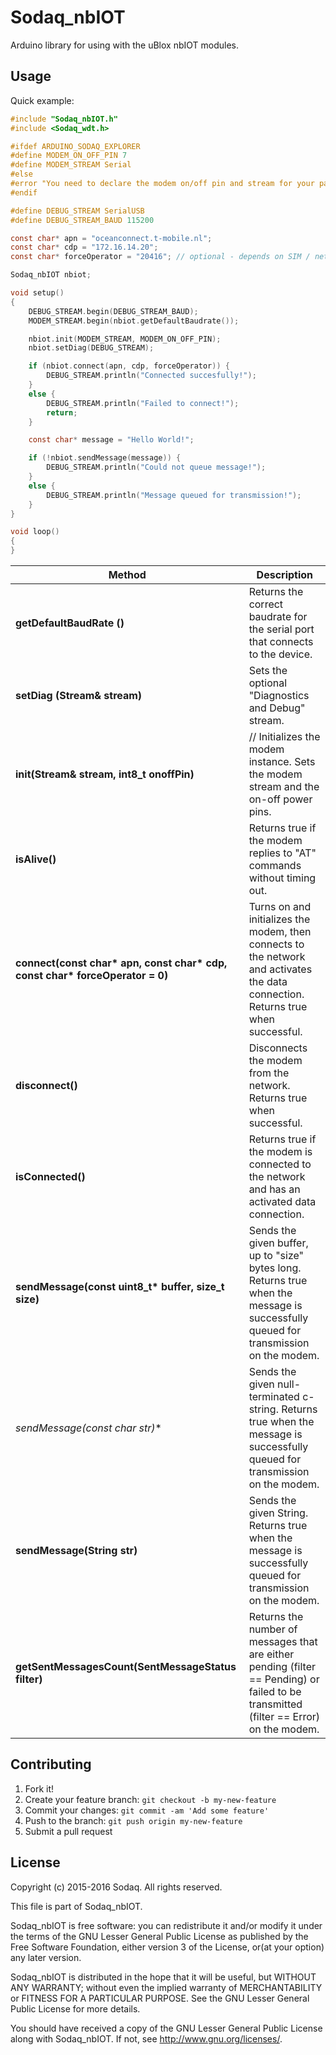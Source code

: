 # Sodaq_nbIOT

Arduino library for using with the uBlox nbIOT modules.

## Usage

Quick example:

```c
#include "Sodaq_nbIOT.h"
#include <Sodaq_wdt.h>

#ifdef ARDUINO_SODAQ_EXPLORER
#define MODEM_ON_OFF_PIN 7
#define MODEM_STREAM Serial
#else
#error "You need to declare the modem on/off pin and stream for your particular board!"
#endif

#define DEBUG_STREAM SerialUSB
#define DEBUG_STREAM_BAUD 115200

const char* apn = "oceanconnect.t-mobile.nl";
const char* cdp = "172.16.14.20";
const char* forceOperator = "20416"; // optional - depends on SIM / network

Sodaq_nbIOT nbiot;

void setup()
{
    DEBUG_STREAM.begin(DEBUG_STREAM_BAUD);
    MODEM_STREAM.begin(nbiot.getDefaultBaudrate());

    nbiot.init(MODEM_STREAM, MODEM_ON_OFF_PIN);
    nbiot.setDiag(DEBUG_STREAM);

    if (nbiot.connect(apn, cdp, forceOperator)) {
        DEBUG_STREAM.println("Connected succesfully!");
    }
    else {
        DEBUG_STREAM.println("Failed to connect!");
        return;
    }

    const char* message = "Hello World!";

    if (!nbiot.sendMessage(message)) {
        DEBUG_STREAM.println("Could not queue message!");
    }
    else {
        DEBUG_STREAM.println("Message queued for transmission!");
    }
}

void loop()
{
}

```

Method|Description
------|------
**getDefaultBaudRate ()**|Returns the correct baudrate for the serial port that connects to the device.
**setDiag (Stream& stream)**|Sets the optional "Diagnostics and Debug" stream.
**init(Stream& stream, int8_t onoffPin)**|    // Initializes the modem instance. Sets the modem stream and the on-off power pins.
**isAlive()**|Returns true if the modem replies to "AT" commands without timing out.
**connect(const char\* apn, const char\* cdp, const char\* forceOperator = 0)**|Turns on and initializes the modem, then connects to the network and activates the data connection. Returns true when successful.
**disconnect()**|Disconnects the modem from the network. Returns true when successful.
**isConnected()**|Returns true if the modem is connected to the network and has an activated data connection.
**sendMessage(const uint8_t\* buffer, size_t size)**|Sends the given buffer, up to "size" bytes long. Returns true when the message is successfully queued for transmission on the modem.
**sendMessage(const char* str)**|Sends the given null-terminated c-string. Returns true when the message is successfully queued for transmission on the modem.
**sendMessage(String str)**|Sends the given String. Returns true when the message is successfully queued for transmission on the modem.
**getSentMessagesCount(SentMessageStatus filter)**|Returns the number of messages that are either pending (filter == Pending) or failed to be transmitted (filter == Error) on the modem.

## Contributing

1. Fork it!
2. Create your feature branch: `git checkout -b my-new-feature`
3. Commit your changes: `git commit -am 'Add some feature'`
4. Push to the branch: `git push origin my-new-feature`
5. Submit a pull request

## License

Copyright (c) 2015-2016 Sodaq.  All rights reserved.

This file is part of Sodaq_nbIOT.

Sodaq_nbIOT is free software: you can redistribute it and/or modify
it under the terms of the GNU Lesser General Public License as
published by the Free Software Foundation, either version 3 of
the License, or(at your option) any later version.

Sodaq_nbIOT is distributed in the hope that it will be useful,
but WITHOUT ANY WARRANTY; without even the implied warranty of
MERCHANTABILITY or FITNESS FOR A PARTICULAR PURPOSE. See the
GNU Lesser General Public License for more details.

You should have received a copy of the GNU Lesser General Public
License along with Sodaq_nbIOT.  If not, see
<http://www.gnu.org/licenses/>.
